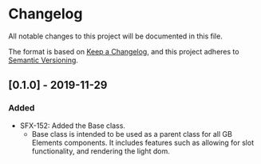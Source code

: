 # Changelog
All notable changes to this project will be documented in this file.

The format is based on [Keep a Changelog](https://keepachangelog.com/en/1.0.0/),
and this project adheres to [Semantic Versioning](https://semver.org/spec/v2.0.0.html).

## [0.1.0] - 2019-11-29
### Added
- SFX-152: Added the Base class.
  - Base class is intended to be used as a parent class for all GB Elements components. It includes features such as allowing for slot functionality, and rendering the light dom.
